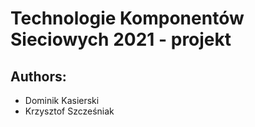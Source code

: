 # Technologie Komponentów Sieciowych 2021 - projekt

## Authors:
* Dominik Kasierski
* Krzysztof Szcześniak
